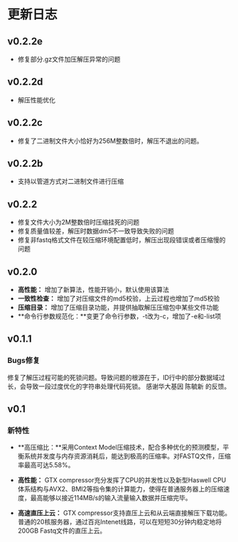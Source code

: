 # 更新日志
## v0.2.2e
* 修复部分.gz文件加压解压异常的问题

## v0.2.2d
* 解压性能优化

## v0.2.2c
* 修复了二进制文件大小恰好为256M整数倍时，解压不退出的问题。 

## v0.2.2b
* 支持以管道方式对二进制文件进行压缩

## v0.2.2
* 修复文件大小为2M整数倍时压缩挂死的问题
* 修复质量值较差，解压时数据dm5不一致导致失败的问题
* 修复非fastq格式文件在较压缩环境配置低时，解压出现段错误或者压缩慢的问题

## v0.2.0
* **高性能：** 增加了新算法，性能开销小，默认使用该算法
* **一致性检查：** 增加了对压缩文件的md5校验，上云过程也增加了md5校验
* **压缩目录：** 增加了压缩目录功能，并提供抽取解压压缩包中某些文件功能
* **命令行参数规范化：**变更了命令行参数，-t改为-c，增加了-e和-list项

## v0.1.1

### Bugs修复
修复了解压过程可能的死锁问题。导致问题的根源在于，ID行中的部分数据域过长，会导致一段过度优化的字符串处理代码死锁。
感谢华大基因 陈毓新 的反馈。

## v0.1

### 新特性

* **高压缩比：**采用Context Model压缩技术，配合多种优化的预测模型，平衡系统并发度与内存资源消耗后，能达到极高的压缩率。对FASTQ文件，压缩率最高可达5.58%。

* **高性能：** GTX compressor充分发挥了CPU的并发性以及新型Haswell CPU体系结构与AVX2、BMI2等指令集的计算能力，使得在普通服务器上的压缩速度，最高能够以接近114MB/s的输入流量输入数据并压缩完毕。

* **高速直压上云：** GTX compressor支持直压上云和从云端直接解压下载功能。普通的20核服务器，通过百兆Intenet线路，可以在短短30分钟内稳定地将200GB Fastq文件的直压上云。 




